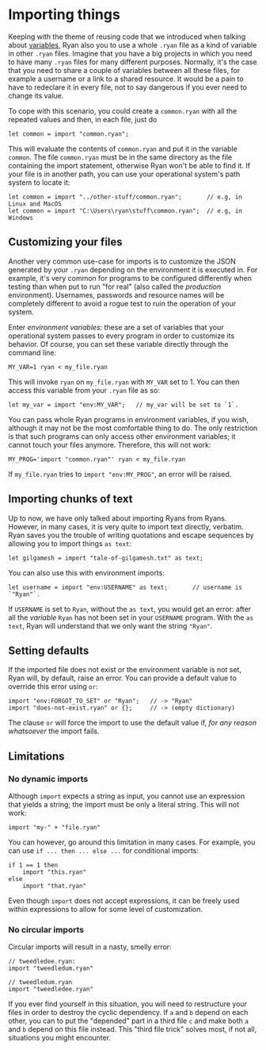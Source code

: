 # Importing things

Keeping with the theme of reusing code that we introduced when talking about [variables](./variables.md), Ryan also you to use a whole `.ryan` file as a kind of variable in other `.ryan` files. Imagine that you have a big projects in which you need to have many `.ryan` files for many different purposes. Normally, it's the case that you need to share a couple of variables between all these files, for example a username or a link to a shared resource. It would be a pain to have to redeclare it in every file, not to say dangerous if you ever need to change its value.

To cope with this scenario, you could create a `common.ryan` with all the repeated values and then, in each file, just do
```ryan
let common = import "common.ryan";
```
This will evaluate the contents of `common.ryan` and put it in the variable `common`. The file `common.ryan` must be in the same directory as the file containing the import statement, otherwise Ryan won't be able to find it. If your file is in another path, you can use your operational system's path system to locate it:
```ryan
let common = import "../other-stuff/common.ryan";       // e.g, in Linux and MacOS
let common = import "C:\Users\ryan\stuff\common.ryan";  // e.g, in Windows
```

## Customizing your files

Another very common use-case for imports is to customize the JSON generated by your `.ryan` depending on the environment it is executed in. For example, it's very common for programs to be configured differently when testing than when put to run "for real" (also called the _production_ environment). Usernames, passwords and resource names will be completely different to avoid a rogue test to ruin the operation of your system.

Enter _environment variables_: these are a set of variables that your operational system passes to every program in order to customize its behavior. Of course, you can set these variable directly through the command line:
```
MY_VAR=1 ryan < my_file.ryan
```
This will invoke `ryan` on `my_file.ryan` with `MY_VAR` set to 1. You can then access this variable from your `.ryan` file as so:
```ryan
let my_var = import "env:MY_VAR";   // my_var will be set to `1`.
```
You can pass whole Ryan programs in environment variables, if you wish, although it may not be the most comfortable thing to do. The only restriction is that such programs can only access other environment variables; it cannot touch your files anymore. Therefore, this will not work:
```ryan
MY_PROG='import "common.ryan"' ryan < my_file.ryan
```
If `my_file.ryan` tries to `import "env:MY_PROG"`, an error will be raised.

## Importing chunks of text

Up to now, we have only talked about importing Ryans from Ryans. However, in many cases, it is very quite to import text directly, verbatim. Ryan saves you the trouble of writing quotations and escape sequences by allowing you to import things `as text`:
```ryan
let gilgamesh = import "tale-of-gilgamesh.txt" as text;
```
You can also use this with environment imports:
```ryan
let username = import "env:USERNAME" as text;       // username is `"Ryan"`.
```
If `USERNAME` is set to `Ryan`, without the `as text`, you would get an error: after all the _variable_ `Ryan` has not been set in your `USERNAME` program. With the `as text`, Ryan will understand that we only want the string `"Ryan"`.

## Setting defaults

If the imported file does not exist or the environment variable is not set, Ryan will, by default, raise an error. You can provide a default value to override this error using `or`:
```ryan
import "env:FORGOT_TO_SET" or "Ryan";   // -> "Ryan"
import "does-not-exist.ryan" or {};     // -> (empty dictionary)
```
The clause `or` will force the import to use the default value if, _for any reason whatsoever_ the import fails.

## Limitations

### No dynamic imports

Although `import` expects a string as input, you cannot use an expression that yields a string; the import must be only a literal string. This will not work:
```ryan
import "my-" + "file.ryan"
```
You can however, go around this limitation in many cases. For example, you can use `if ... then ... else ...` for conditional imports:
```ryan
if 1 == 1 then
    import "this.ryan"
else
    import "that.ryan"
```
Even though `import` does not accept expressions, it can be freely used within expressions to allow for some level of customization.


### No circular imports

Circular imports will result in a nasty, smelly error:
```ryan
// tweedledee.ryan:
import "tweedledum.ryan"

// tweedledum.ryan
import "tweedledee.ryan"
```
If you ever find yourself in this situation, you will need to restructure your files in order to destroy the cyclic dependency. If `a` and `b` depend on each other, you can to put the "depended" part in a third file `c` and make both `a` and `b` depend on this file instead. This "third file trick" solves most, if not all, situations you might encounter.
